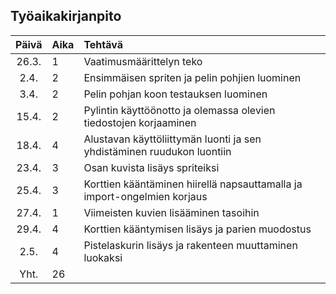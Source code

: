 ## Työaikakirjanpito

| Päivä | Aika | Tehtävä  |
| :----:|:-----| :-----|
| 26.3. |  1   | Vaatimusmäärittelyn teko |
| 2.4.  |  2   | Ensimmäisen spriten ja pelin pohjien luominen |
| 3.4.  |  2   | Pelin pohjan koon testauksen luominen |
| 15.4. |  2   | Pylintin käyttöönotto ja olemassa olevien tiedostojen korjaaminen |
| 18.4. |  4   | Alustavan käyttöliittymän luonti ja sen yhdistäminen ruudukon luontiin |
| 23.4. |  3   | Osan kuvista lisäys spriteiksi |
| 25.4. |  3   | Korttien kääntäminen hiirellä napsauttamalla ja import-ongelmien korjaus |
| 27.4. |  1   | Viimeisten kuvien lisääminen tasoihin |
| 29.4. |  4   | Korttien kääntymisen lisäys ja parien muodostus |
| 2.5.  |  4   | Pistelaskurin lisäys ja rakenteen muuttaminen luokaksi |
| Yht.  |  26   | |
